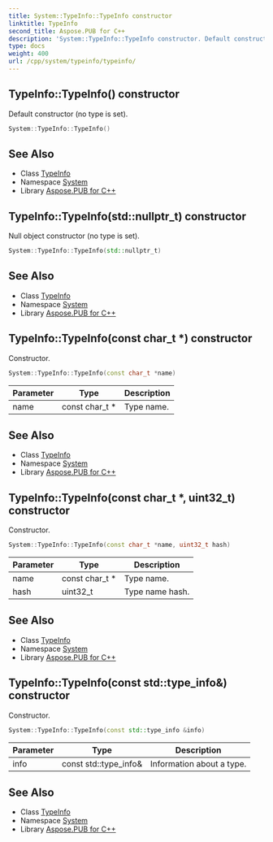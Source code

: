 ```yaml
---
title: System::TypeInfo::TypeInfo constructor
linktitle: TypeInfo
second_title: Aspose.PUB for C++
description: 'System::TypeInfo::TypeInfo constructor. Default constructor (no type is set) in C++.'
type: docs
weight: 400
url: /cpp/system/typeinfo/typeinfo/
---
```

## TypeInfo::TypeInfo() constructor


Default constructor (no type is set).

```cpp
System::TypeInfo::TypeInfo()
```

## See Also

* Class [TypeInfo](../)
* Namespace [System](../../)
* Library [Aspose.PUB for C++](../../../)
## TypeInfo::TypeInfo(std::nullptr_t) constructor


Null object constructor (no type is set).

```cpp
System::TypeInfo::TypeInfo(std::nullptr_t)
```

## See Also

* Class [TypeInfo](../)
* Namespace [System](../../)
* Library [Aspose.PUB for C++](../../../)
## TypeInfo::TypeInfo(const char_t *) constructor


Constructor.

```cpp
System::TypeInfo::TypeInfo(const char_t *name)
```


| Parameter | Type | Description |
| --- | --- | --- |
| name | const char_t * | Type name. |

## See Also

* Class [TypeInfo](../)
* Namespace [System](../../)
* Library [Aspose.PUB for C++](../../../)
## TypeInfo::TypeInfo(const char_t *, uint32_t) constructor


Constructor.

```cpp
System::TypeInfo::TypeInfo(const char_t *name, uint32_t hash)
```


| Parameter | Type | Description |
| --- | --- | --- |
| name | const char_t * | Type name. |
| hash | uint32_t | Type name hash. |

## See Also

* Class [TypeInfo](../)
* Namespace [System](../../)
* Library [Aspose.PUB for C++](../../../)
## TypeInfo::TypeInfo(const std::type_info\&) constructor


Constructor.

```cpp
System::TypeInfo::TypeInfo(const std::type_info &info)
```


| Parameter | Type | Description |
| --- | --- | --- |
| info | const std::type_info\& | Information about a type. |

## See Also

* Class [TypeInfo](../)
* Namespace [System](../../)
* Library [Aspose.PUB for C++](../../../)
